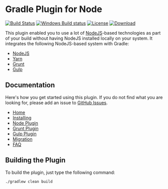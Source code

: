 # Gradle Plugin for Node

[![Build Status](https://travis-ci.org/srs/gradle-node-plugin.svg?branch=master)](https://travis-ci.org/srs/gradle-node-plugin)
[![Windows Build status](https://ci.appveyor.com/api/projects/status/06pg08c36mnes0w3?svg=true)](https://ci.appveyor.com/project/srs/gradle-node-plugin)
[![License](https://img.shields.io/github/license/srs/gradle-node-plugin.svg)](http://www.apache.org/licenses/LICENSE-2.0.html)
[![Download](https://api.bintray.com/packages/srs/maven/gradle-node-plugin/images/download.svg) ](https://bintray.com/srs/maven/gradle-node-plugin/_latestVersion)

This plugin enabled you to use a lot of [NodeJS](https://nodejs.org)-based technologies as part of your 
build without having NodeJS installed locally on your system. It integrates the following NodeJS-based system
with Gradle:

* [NodeJS](https://nodejs.org)
* [Yarn](https://yarnpkg.com/)
* [Grunt](https://gruntjs.com/)
* [Gulp](https://gulpjs.com/)


## Documentation

Here's how you get started using this plugin. If you do not find what you are looking for, please add an 
issue to [GitHub Issues](https://github.com/srs/gradle-node-plugin/issues).

* [Home](https://github.com/srs/gradle-node-plugin/wiki)
* [Installing](https://github.com/srs/gradle-node-plugin/wiki/Installing)
* [Node Plugin](https://github.com/srs/gradle-node-plugin/wiki/Node+Plugin)
* [Grunt Plugin](https://github.com/srs/gradle-node-plugin/wiki/Grunt+Plugin)
* [Gulp Plugin](https://github.com/srs/gradle-node-plugin/wiki/Gulp+Plugin)
* [Migration](https://github.com/srs/gradle-node-plugin/wiki/Migration)
* [FAQ](https://github.com/srs/gradle-node-plugin/wiki/FAQ)


## Building the Plugin

To build the plugin, just type the following command:

```bash
./gradlew clean build
```
